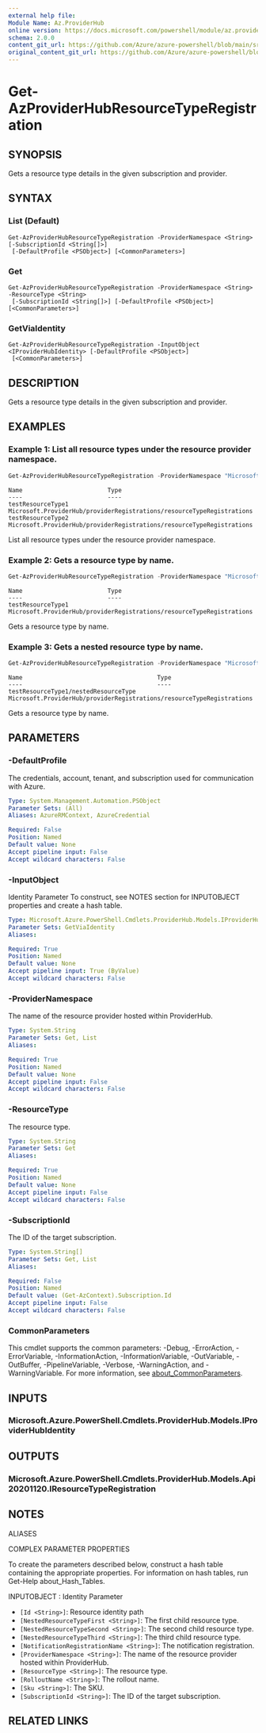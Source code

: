 ```yaml
---
external help file: 
Module Name: Az.ProviderHub
online version: https://docs.microsoft.com/powershell/module/az.providerhub/get-azproviderhubresourcetyperegistration
schema: 2.0.0
content_git_url: https://github.com/Azure/azure-powershell/blob/main/src/ProviderHub/help/Get-AzProviderHubResourceTypeRegistration.md
original_content_git_url: https://github.com/Azure/azure-powershell/blob/main/src/ProviderHub/help/Get-AzProviderHubResourceTypeRegistration.md
---
```


# Get-AzProviderHubResourceTypeRegistration

## SYNOPSIS
Gets a resource type details in the given subscription and provider.

## SYNTAX

### List (Default)
```
Get-AzProviderHubResourceTypeRegistration -ProviderNamespace <String> [-SubscriptionId <String[]>]
 [-DefaultProfile <PSObject>] [<CommonParameters>]
```

### Get
```
Get-AzProviderHubResourceTypeRegistration -ProviderNamespace <String> -ResourceType <String>
 [-SubscriptionId <String[]>] [-DefaultProfile <PSObject>] [<CommonParameters>]
```

### GetViaIdentity
```
Get-AzProviderHubResourceTypeRegistration -InputObject <IProviderHubIdentity> [-DefaultProfile <PSObject>]
 [<CommonParameters>]
```

## DESCRIPTION
Gets a resource type details in the given subscription and provider.

## EXAMPLES

### Example 1: List all resource types under the resource provider namespace.
```powershell
Get-AzProviderHubResourceTypeRegistration -ProviderNamespace "Microsoft.Contoso"
```

```output
Name                        Type
----                        ----
testResourceType1           Microsoft.ProviderHub/providerRegistrations/resourceTypeRegistrations
testResourceType2           Microsoft.ProviderHub/providerRegistrations/resourceTypeRegistrations
```

List all resource types under the resource provider namespace.

### Example 2: Gets a resource type by name.
```powershell
Get-AzProviderHubResourceTypeRegistration -ProviderNamespace "Microsoft.Contoso" -ResourceType "testResourceType1"
```

```output
Name                        Type
----                        ----
testResourceType1           Microsoft.ProviderHub/providerRegistrations/resourceTypeRegistrations
```

Gets a resource type by name.

### Example 3: Gets a nested resource type by name.
```powershell
Get-AzProviderHubResourceTypeRegistration -ProviderNamespace "Microsoft.Contoso" -ResourceType "testResourceType1/nestedResourceType"
```

```output
Name                                      Type
----                                      ----
testResourceType1/nestedResourceType      Microsoft.ProviderHub/providerRegistrations/resourceTypeRegistrations
```

Gets a resource type by name.

## PARAMETERS

### -DefaultProfile
The credentials, account, tenant, and subscription used for communication with Azure.

```yaml
Type: System.Management.Automation.PSObject
Parameter Sets: (All)
Aliases: AzureRMContext, AzureCredential

Required: False
Position: Named
Default value: None
Accept pipeline input: False
Accept wildcard characters: False
```

### -InputObject
Identity Parameter
To construct, see NOTES section for INPUTOBJECT properties and create a hash table.

```yaml
Type: Microsoft.Azure.PowerShell.Cmdlets.ProviderHub.Models.IProviderHubIdentity
Parameter Sets: GetViaIdentity
Aliases:

Required: True
Position: Named
Default value: None
Accept pipeline input: True (ByValue)
Accept wildcard characters: False
```

### -ProviderNamespace
The name of the resource provider hosted within ProviderHub.

```yaml
Type: System.String
Parameter Sets: Get, List
Aliases:

Required: True
Position: Named
Default value: None
Accept pipeline input: False
Accept wildcard characters: False
```

### -ResourceType
The resource type.

```yaml
Type: System.String
Parameter Sets: Get
Aliases:

Required: True
Position: Named
Default value: None
Accept pipeline input: False
Accept wildcard characters: False
```

### -SubscriptionId
The ID of the target subscription.

```yaml
Type: System.String[]
Parameter Sets: Get, List
Aliases:

Required: False
Position: Named
Default value: (Get-AzContext).Subscription.Id
Accept pipeline input: False
Accept wildcard characters: False
```

### CommonParameters
This cmdlet supports the common parameters: -Debug, -ErrorAction, -ErrorVariable, -InformationAction, -InformationVariable, -OutVariable, -OutBuffer, -PipelineVariable, -Verbose, -WarningAction, and -WarningVariable. For more information, see [about_CommonParameters](http://go.microsoft.com/fwlink/?LinkID=113216).

## INPUTS

### Microsoft.Azure.PowerShell.Cmdlets.ProviderHub.Models.IProviderHubIdentity

## OUTPUTS

### Microsoft.Azure.PowerShell.Cmdlets.ProviderHub.Models.Api20201120.IResourceTypeRegistration

## NOTES

ALIASES

COMPLEX PARAMETER PROPERTIES

To create the parameters described below, construct a hash table containing the appropriate properties. For information on hash tables, run Get-Help about_Hash_Tables.


INPUTOBJECT <IProviderHubIdentity>: Identity Parameter
  - `[Id <String>]`: Resource identity path
  - `[NestedResourceTypeFirst <String>]`: The first child resource type.
  - `[NestedResourceTypeSecond <String>]`: The second child resource type.
  - `[NestedResourceTypeThird <String>]`: The third child resource type.
  - `[NotificationRegistrationName <String>]`: The notification registration.
  - `[ProviderNamespace <String>]`: The name of the resource provider hosted within ProviderHub.
  - `[ResourceType <String>]`: The resource type.
  - `[RolloutName <String>]`: The rollout name.
  - `[Sku <String>]`: The SKU.
  - `[SubscriptionId <String>]`: The ID of the target subscription.

## RELATED LINKS

